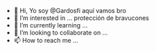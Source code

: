 - 👋 Hi, Yo soy @Gardosfi aquí vamos bro
- 👀 I’m interested in ... protección de bravucones
- 🌱 I’m currently learning ...
- 💞️ I’m looking to collaborate on ...
- 📫 How to reach me ...

<!---
Gardosfi/Gardosfi is a ✨ special ✨ repository because its `README.md` (this file) appears on your GitHub profile.
You can click the Preview link to take a look at your changes.
--->
